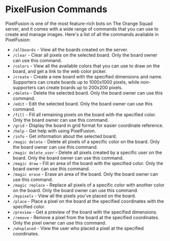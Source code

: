# PixelFusion Commands

PixelFusion is one of the most feature-rich bots on The Orange Squad server, and it comes with a wide range of commands that you can use to create and manage images. Here's a list of all the commands available in PixelFusion:

- `/allboards` - View all the boards created on the server.
- `/clear` - Clear all pixels on the selected board. Only the board owner can use this command.
- `/colors` - View all the available colors that you can use to draw on the board, and get a link to the web color picker.
- `/create` - Create a new board with the specified dimensions and name. Supporters can create boards up to 1000x1000 pixels, while non-supporters can create boards up to 200x200 pixels.
- `/delete` - Delete the selected board. Only the board owner can use this command.
- `/edit` - Edit the selected board. Only the board owner can use this command.
- `/fill` - Fill all remaining pixels on the board with the specified color. Only the board owner can use this command.
- `/grid` - Display the board in grid format for easier coordinate reference.
- `/help` - Get help with using PixelFusion.
- `/info` - Get information about the selected board.
- `/magic delete` - Delete all pixels of a specific color on the board. Only the board owner can use this command.
- `/magic delete_user` - Delete all pixels created by a specific user on the board. Only the board owner can use this command.
- `/magic draw` - Fill an area of the board with the specified color. Only the board owner can use this command.
- `/magic erase` - Erase an area of the board. Only the board owner can use this command.
- `/magic replace` - Replace all pixels of a specific color with another color on the board. Only the board owner can use this command.
- `/mypixels` - View all the pixels you've placed on the board.
- `/place` - Place a pixel on the board at the specified coordinates with the specified color.
- `/preview` - Get a preview of the board with the specified dimensions.
- `/remove` - Remove a pixel from the board at the specified coordinates. Only the pixel owner can use this command.
- `/whoplaced` - View the user who placed a pixel at the specified coordinates.